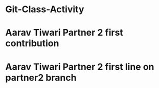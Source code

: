 # Git-Class-Activity
# Aarav Tiwari Partner 2 first contribution
# Aarav Tiwari Partner 2 first line on partner2 branch

